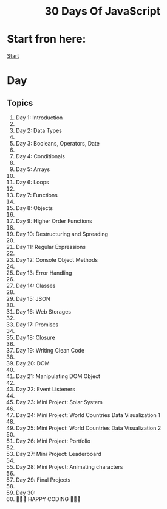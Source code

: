 <h1 align="center">30 Days Of JavaScript</h1>

<h1>Start fron here: </h1>

[Start](./Day_1/readme.md)

# Day 
## Topics
<ol>
<li>Day 1: Introduction<li>
<li>Day 2: Data Types<li>
<li>Day 3: Booleans, Operators, Date<li>
<li>Day 4: Conditionals<li>
<li>Day 5: Arrays<li>
<li>Day 6: Loops<li>
<li>Day 7: Functions<li>
<li>Day 8: Objects<li>
<li>Day 9: Higher Order Functions<li>
<li>Day 10: Destructuring and Spreading<li>
<li>Day 11: Regular Expressions<li>
<li>Day 12: Console Object Methods<li>
<li>Day 13: Error Handling<li>
<li>Day 14: Classes<li>
<li>Day 15: JSON<li>
<li>Day 16: Web Storages<li>
<li>Day 17: Promises<li>
<li>Day 18: Closure<li>
<li>Day 19: Writing Clean Code<li>
<li>Day 20: DOM<li>
<li>Day 21: Manipulating DOM Object<li>
<li>Day 22: Event Listeners<li>
<li>Day 23: Mini Project: Solar System<li>
<li>Day 24: Mini Project: World Countries Data Visualization 1<li>
<li>Day 25: Mini Project: World Countries Data Visualization 2<li>
<li>Day 26: Mini Project: Portfolio<li>
<li>Day 27: Mini Project: Leaderboard<li>
<li>Day 28: Mini Project: Animating characters<li>
<li>Day 29: Final Projects<li>
<li>Day 30: <li>
</olDay>
🧡🧡🧡 HAPPY CODING 🧡🧡🧡
